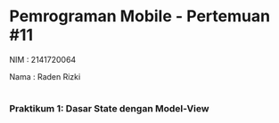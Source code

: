 # Pemrograman Mobile - Pertemuan #11

NIM : 2141720064

Nama : Raden Rizki

#

<h3>Praktikum 1: Dasar State dengan Model-View</h3>

#

